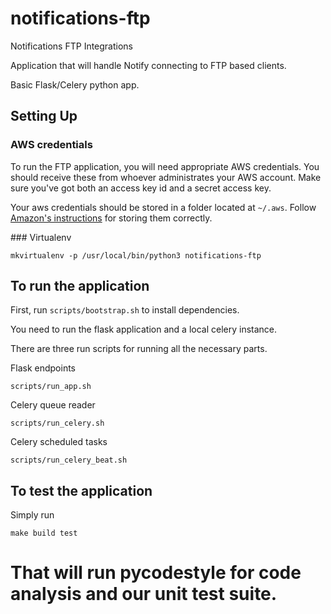 # notifications-ftp
Notifications FTP Integrations

Application that will handle Notify connecting to FTP based clients.

Basic Flask/Celery python app.


## Setting Up

### AWS credentials

To run the FTP application, you will need appropriate AWS credentials. You should receive these from whoever administrates your AWS account. Make sure you've got both an access key id and a secret access key.

Your aws credentials should be stored in a folder located at `~/.aws`. Follow [Amazon's instructions](http://docs.aws.amazon.com/cli/latest/userguide/cli-chap-getting-started.html#cli-config-files) for storing them correctly.

### Virtualenv

```
mkvirtualenv -p /usr/local/bin/python3 notifications-ftp
```


##  To run the application

First, run `scripts/bootstrap.sh` to install dependencies.

You need to run the flask application and a local celery instance.

There are three run scripts for running all the necessary parts.

Flask endpoints
```
scripts/run_app.sh
```

Celery queue reader
```
scripts/run_celery.sh
```

Celery scheduled tasks
```
scripts/run_celery_beat.sh
```


##  To test the application

Simply run

```
make build test
```

That will run pycodestyle for code analysis and our unit test suite.
=======
